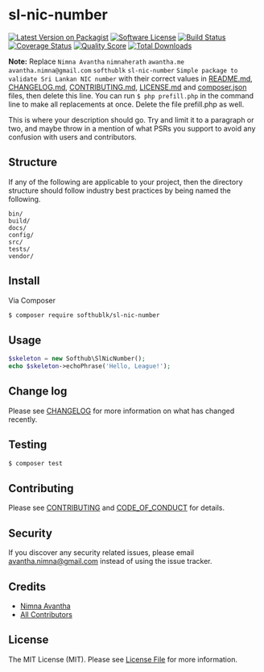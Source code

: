 # sl-nic-number

[![Latest Version on Packagist][ico-version]][link-packagist]
[![Software License][ico-license]](LICENSE.md)
[![Build Status][ico-travis]][link-travis]
[![Coverage Status][ico-scrutinizer]][link-scrutinizer]
[![Quality Score][ico-code-quality]][link-code-quality]
[![Total Downloads][ico-downloads]][link-downloads]

**Note:** Replace ```Nimna Avantha``` ```nimnaherath``` ```awantha.me``` ```avantha.nimna@gmail.com``` ```softhublk``` ```sl-nic-number``` ```Simple package to validate Sri Lankan NIC number``` with their correct values in [README.md](README.md), [CHANGELOG.md](CHANGELOG.md), [CONTRIBUTING.md](CONTRIBUTING.md), [LICENSE.md](LICENSE.md) and [composer.json](composer.json) files, then delete this line. You can run `$ php prefill.php` in the command line to make all replacements at once. Delete the file prefill.php as well.

This is where your description should go. Try and limit it to a paragraph or two, and maybe throw in a mention of what
PSRs you support to avoid any confusion with users and contributors.

## Structure

If any of the following are applicable to your project, then the directory structure should follow industry best practices by being named the following.

```
bin/        
build/
docs/
config/
src/
tests/
vendor/
```


## Install

Via Composer

``` bash
$ composer require softhublk/sl-nic-number
```

## Usage

``` php
$skeleton = new Softhub\SlNicNumber();
echo $skeleton->echoPhrase('Hello, League!');
```

## Change log

Please see [CHANGELOG](CHANGELOG.md) for more information on what has changed recently.

## Testing

``` bash
$ composer test
```

## Contributing

Please see [CONTRIBUTING](CONTRIBUTING.md) and [CODE_OF_CONDUCT](CODE_OF_CONDUCT.md) for details.

## Security

If you discover any security related issues, please email avantha.nimna@gmail.com instead of using the issue tracker.

## Credits

- [Nimna Avantha][link-author]
- [All Contributors][link-contributors]

## License

The MIT License (MIT). Please see [License File](LICENSE.md) for more information.

[ico-version]: https://img.shields.io/packagist/v/softhublk/sl-nic-number.svg?style=flat-square
[ico-license]: https://img.shields.io/badge/license-MIT-brightgreen.svg?style=flat-square
[ico-travis]: https://img.shields.io/travis/softhublk/sl-nic-number/master.svg?style=flat-square
[ico-scrutinizer]: https://img.shields.io/scrutinizer/coverage/g/softhublk/sl-nic-number.svg?style=flat-square
[ico-code-quality]: https://img.shields.io/scrutinizer/g/softhublk/sl-nic-number.svg?style=flat-square
[ico-downloads]: https://img.shields.io/packagist/dt/softhublk/sl-nic-number.svg?style=flat-square

[link-packagist]: https://packagist.org/packages/softhublk/sl-nic-number
[link-travis]: https://travis-ci.org/softhublk/sl-nic-number
[link-scrutinizer]: https://scrutinizer-ci.com/g/softhublk/sl-nic-number/code-structure
[link-code-quality]: https://scrutinizer-ci.com/g/softhublk/sl-nic-number
[link-downloads]: https://packagist.org/packages/softhublk/sl-nic-number
[link-author]: https://github.com/nimnaherath
[link-contributors]: ../../contributors
